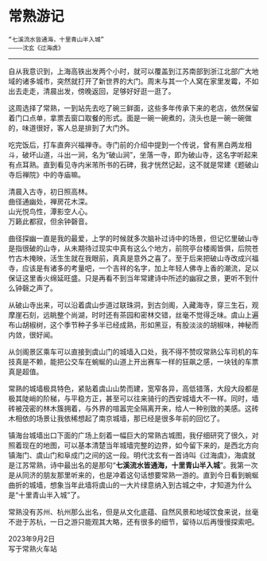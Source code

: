 # 常熟游记

    “七溪流水皆通海，十里青山半入城”
    ————沈玄《过海虞》

---


自从我意识到，上海高铁出发两个小时，就可以覆盖到江苏南部到浙江北部广大地域的诸多城市，突然就打开了新世界的大门。周末与其一个人窝在家里发霉，不如出去走走，清晨出发，傍晚返回，足够好好逛一逛了。

这周选择了常熟，一到站先去吃了碗三鲜面，这些多年传承下来的老店，依然保留着门口点单，拿票去窗口取餐的形式。面是一碗一碗煮的，浇头也是一碗一碗做的，味道很好，客人总是排到了大门外。

吃完饭后，打车直奔兴福禅寺。寺门前的介绍中提到一个传说，曾有黑白两龙相斗，破坏山道，斗出一涧，名为“破山涧”，坐落一寺，即为破山寺，这名字听起来有点耳熟。直到看见寺内米芾所书的石碑，我才恍然记起，这不就是常建《题破山寺后禅院》中的寺庙嘛。

清晨入古寺，初日照高林。   
曲径通幽处，禅房花木深。   
山光悦鸟性，潭影空人心。   
万籁此都寂，但余钟磬音。  

曲径探幽一直是我的最爱，上学的时候就多次脑补过诗中的场景，但记忆里破山寺是指很破的山寺，从未期待过现实中真有这么个地方，前院亭台楼阁皆俱，后院苍竹古木掩映，活生生就在我眼前，真真是意外之喜了。至于后来把破山寺改成兴福寺，应该是有诸多的考量吧，一个吉祥的名字，加上年轻人佛寺上香的潮流，足以保证这里香火绵延旺盛。只是再看不到当年常建诗中所述的幽寂之景，更听不到什么钟磬之声了。

从破山寺出来，可以沿着虞山步道过联珠洞，到古剑阁，入藏海寺，穿三生石，观摩崖石刻，远眺整个尚湖，时时还有茶园和密林交错，丝毫不觉得乏味。虞山上遍布山胡椒树，这个季节种子多半已经成熟，形如黑豆，有股淡淡的胡椒味，神秘而内敛，很好闻。

从剑阁景区乘车可以直接到虞山门的城墙入口处，我不得不赞叹常熟公车司机的车技真是不赖，能把公交车在蜿蜒的山道上开出赛车一样的狂飙之感，一块钱的车票真是超值。

常熟的城墙极具特色，紧贴着虞山山势而建，宽窄各异，高低错落，大段大段都是极其陡峭的阶梯，与平稳方正，甚至可以往来骑行的西安城墙大不一样。同时，墙砖被茂密的林木簇拥着，与外界的喧嚣完全隔离开来，给人一种别致的美感。这砖木相依的场景让我依稀想起了南京城墙，那已经是很多年前的回忆了。

镇海台城墙出口下面的广场上刻着一幅巨大的常熟古城图，我仔细研究了很久，对照着现在的地图，可以基本清楚当年城墙完整的边界，如今留下来的，是西北方向镇海门、虞山门和阜成门之间的这一段。明代沈玄有一首诗叫《过海虞》，海虞就是江苏常熟，诗中最出名的是那句“**七溪流水皆通海，十里青山半入城**”。我第一次是从同济的朋友那里听来的，也是冲着这句话想要常熟一游的。直到今日看到蜿蜒曲折的城墙，想象当年此墙将虞山的一大片绿意纳入到古城之中，才知道为什么是“十里青山半入城”了。

常熟没有苏州、杭州那么出名，但是从文化底蕴、自然风景和地域饮食来说，丝毫不逊于苏杭，一日之游只能观其大略，还有很多的细节，留待以后再慢慢探索吧。


2023年9月2日  
写于常熟火车站